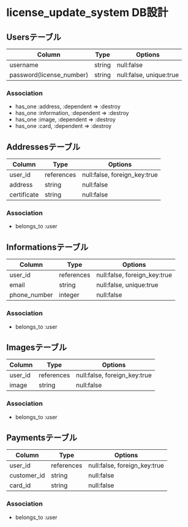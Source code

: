 # license_update_system DB設計
## Usersテーブル
|Column|Type|Options|
|------|----|-------|
|username|string|null:false|
|password(license_number)|string|null:false, unique:true|
### Association
- has_one :address, :dependent => :destroy
- has_one :information, :dependent => :destroy
- has_one :image, :dependent => :destroy
- has_one :card, :dependent => :destroy

## Addressesテーブル
|Column|Type|Options|
|------|----|-------|
|user_id|references|null:false, foreign_key:true|
|address|string|null:false|
|certificate|string|null:false|
### Association
- belongs_to :user

## Informationsテーブル
|Column|Type|Options|
|------|----|-------|
|user_id|references|null:false, foreign_key:true|
|email|string|null:false, unique:true|
|phone_number|integer|null:false|
### Association
- belongs_to :user

## Imagesテーブル
|Column|Type|Options|
|------|----|-------|
|user_id|references|null:false, foreign_key:true|
|image|string|null:false|
### Association
- belongs_to :user

## Paymentsテーブル
|Column|Type|Options|
|------|----|-------|
|user_id|references|null:false, foreign_key:true|
|customer_id|string|null:false|
|card_id|string|null:false|
### Association
- belongs_to :user